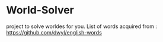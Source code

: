 # World-Solver
project to solve worldes for you. 
List of words acquired from : https://github.com/dwyl/english-words
